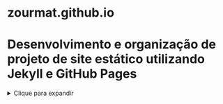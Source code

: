 # zourmat.github.io

# Desenvolvimento e organização de projeto de site estático utilizando Jekyll e GitHub Pages
<details> 
    <summary>Clique para expandir</summary>
    O Jekyll é um gerador de sites estáticos que usa arquivos de texto simples, como Markdown e HTML, para criar um site completo. Aqui está um resumo de como os arquivos funcionam no repositório com Jekyll:

    Estrutura do Repositório Jekyll

    Arquivo _config.yml:

    Este arquivo de configuração contém as configurações principais do seu site, como o título, o tema, plugins, etc.

    Pasta _includes:

    Contém arquivos que podem ser incluídos em outros arquivos usando a sintaxe Liquid.

    Pasta _layouts:

    Contém templates que definem a estrutura de suas páginas. Você pode usar esses layouts para criar páginas consistentes.

    Pasta _posts:

    Contém os posts do blog, geralmente escritos em Markdown. Cada post é compilado em uma página HTML.

    Pasta _data:

    Contém dados estáticos que podem ser usados em seus templates, como configurações de menu ou informações de contato.

    Pasta _sass:

    Contém arquivos de estilo CSS pré-processados (Sass) que são compilados em CSS.

    Pasta _site:

    Esta pasta é gerada automaticamente pelo Jekyll quando você compila seu site. Ela contém todos os arquivos HTML, CSS e JavaScript que compõem seu site estático.

    Processo de Compilação

    Editar Arquivos:

    Faça suas alterações nos arquivos Markdown, HTML, Sass, etc.

    Compilar o Site:

    Execute o comando jekyll build no terminal para compilar seus arquivos e gerar a pasta _site.

    Servir o Site Localmente:

    Execute o comando jekyll serve para iniciar um servidor local e visualizar seu site em http://localhost:4000.

    Enviar para o GitHub Pages:

    Envie seu repositório para o GitHub e seu site será hospedado automaticamente em https://seuusuario.github.io/seu-repositorio.

    Exemplo de Estrutura de Arquivos:

        seu-repositorio/
        ├── _config.yml
        ├── _includes/
        ├── _layouts/
        ├── _posts/
        ├── _data/
        ├── _sass/
        ├── _site/
        ├── index.html
        └── about.md

    No Jekyll, a pasta _posts é usada principalmente para armazenar postagens de blog, que geralmente são arquivos Markdown (.md) ou HTML (.html) com um cabeçalho YAML. Esses arquivos são automaticamente processados e listados em páginas de índice de blog ou arquivos.

    Organização de Arquivos no Jekyll

    Aqui estão algumas práticas comuns para organizar diferentes tipos de conteúdo no Jekyll:

    Pasta _posts:

    Coloque arquivos de postagens de blog aqui, como 2024-12-15-nome-do-post.md. Cada arquivo de postagem deve começar com um cabeçalho YAML.

        ---
        layout: post
        title: "Meu Post"
        date: 2024-12-15 10:00:00 +0000
        categories: categoria1 categoria2
        ---
        Conteúdo do post aqui...

    Páginas de Conteúdo:

    Para arquivos .html ou .md que não são postagens de blog, você pode colocá-los na raiz do repositório ou em outras pastas personalizadas. Por exemplo, about.html ou projetos/index.md.

    Incluindo Arquivos no index.html:

    Para incluir arquivos específicos no index.html, você pode usar o Liquid, a linguagem de template do Jekyll. Por exemplo, para incluir todos os posts em uma página index.html, você pode usar:

    exemplo.html
    ---
    layout: default
    ---

    <h1>Posts Recentes</h1>
    <ul>
    {% for post in site.posts %}
    <li>
        <a href="{{ post.url }}">{{ post.title }}</a>
        <p>{{ post.excerpt }}</p>
    </li>
    {% endfor %}
    </ul>

    Incluindo Conteúdo com _includes:

    Use a pasta _includes para fragmentos de código que você deseja incluir em várias páginas. Por exemplo, crie _includes/header.html e inclua-o em outras páginas com {% include header.html %}.

    Exemplo de Organização

        seu-repositorio/
        ├── _config.yml
        ├── _includes/
        │   └── header.html
        ├── _layouts/
        │   └── default.html
        ├── _posts/
        │   └── 2024-12-15-nome-do-post.md
        ├── about.html
        ├── index.html
        └── projetos/
            └── index.md
</details>    